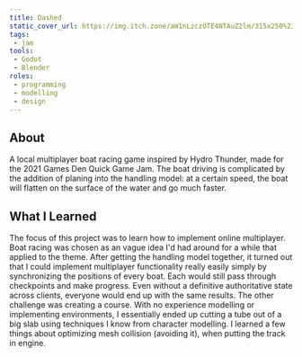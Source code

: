 ```yaml
---
title: Dashed
static_cover_url: https://img.itch.zone/aW1nLzczOTE4NTAuZ2lm/315x250%23cm/MmN7B0.gif
tags:
 - jam
tools:
 - Godot
 - Blender
roles:
 - programming
 - modelling
 - design
---
```


## About
A local multiplayer boat racing game inspired by Hydro Thunder, made for the 2021 Games Den Quick Game Jam. The boat driving is complicated by the addition of planing into the handling model: at a certain speed, the boat will flatten on the surface of the water and go much faster.

## What I Learned
The focus of this project was to learn how to implement online multiplayer. Boat racing was chosen as an vague idea I'd had around for a while that applied to the theme. After getting the handling model together, it turned out that I could implement multiplayer functionality really easily simply by synchronizing the positions of every boat. Each would still pass through checkpoints and make progress. Even without a definitive authoritative state across clients, everyone would end up with the same results. The other challenge was creating a course. With no experience modelling or implementing environments, I essentially ended up cutting a tube out of a big slab using techniques I know from character modelling. I learned a few things about optimizing mesh collision (avoiding it), when putting the track in engine.